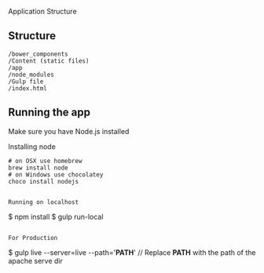 
Application Structure

## Structure ##

	/bower_components
	/Content (static files)
	/app
	/node_modules
	/Gulp file
	/index.html

## Running the app #

Make sure you have Node.js installed

Installing node

```
# on OSX use homebrew
brew install node
# on Windows use chocolatey
choco install nodejs


Running on localhost

```
$ npm install
$ gulp run-local

```

For Production

```
$ gulp live --server=live --path='__PATH__'
// Replace __PATH__ with the path of the apache serve dir

```

